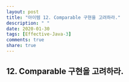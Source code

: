 ```yaml
---
layout: post
title: "아이템 12. Comparable 구현을 고려하라."
description: " "
date: 2020-01-30
tags: [Effective-Java-3]
comments: true
share: true
---
```


## 12. Comparable 구현을 고려하라.

